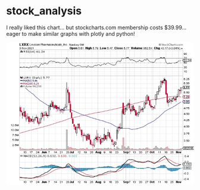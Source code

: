 # stock_analysis

I really liked this chart... but stockcharts.com membership costs $39.99... eager to make similar graphs with plotly and python!

![StockCharts](https://github.com/kjonina/stock_analysis/blob/main/StockCharts.jpeg)

